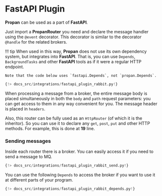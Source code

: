 # **FastAPI** Plugin

**Propan** can be used as a part of **FastAPI**.

Just import a **PropanRouter** you need and declare the message handler
using the `@event` decorator. This decorator is similar to the decorator `@handle` for the related brokers.

!!! tip
    When used in this way, **Propan** does not use its own dependency system, but integrates into **FastAPI**.
    That is, you can use `Depends`, `BackgroundTasks` and other **FastAPI** tools as if it were a regular HTTP endpoint.

    Note that the code below uses `fastapi.Depends`, not `propan.Depends`.

```python linenums="1" hl_lines="1 7 15 19 23"
{!> docs_src/integrations/fastapi_plugin_rabbit.py!}
```

When processing a message from a broker, the entire message body is placed simultaneously in both the `body` and `path` request parameters: you can get access to them
in any way convenient for you. The message header is placed in `headers`.

Also, this router can be fully used as an `HttpRouter` (of which it is the inheritor). So you can
use it to declare any `get`, `post`, `put` and other HTTP methods. For example, this is done at  **19** line.

### Sending messages

Inside each router there is a broker. You can easily access it if you need to send a message to MQ.

```python linenums="1" hl_lines="6 10"
{!> docs_src/integrations/fastapi_plugin_rabbit_send.py!}
```

You can use the following `Depends` to access the broker if you want to use it at different parts of your program.

```python linenums="1" hl_lines="8 14-15"
{!> docs_src/integrations/fastapi_plugin_rabbit_depends.py!}
```